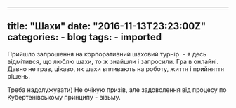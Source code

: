 
---
title: "Шахи"
date: "2016-11-13T23:23:00Z"
categories:
    - blog
tags:
    - imported
---

Прийшло запрошення на корпоративний шаховий турнір  \- я десь відмітився, що люблю шахи, то ж знайшли і запросили. Гра в онлайні. Давно не грав, цікаво, як шахи впливають на роботу, життя і прийняття рішень.  

Треба надолужувати) Не очікую призів, але задоволення від процесу по Кубертенівському принципу \- візьму.
